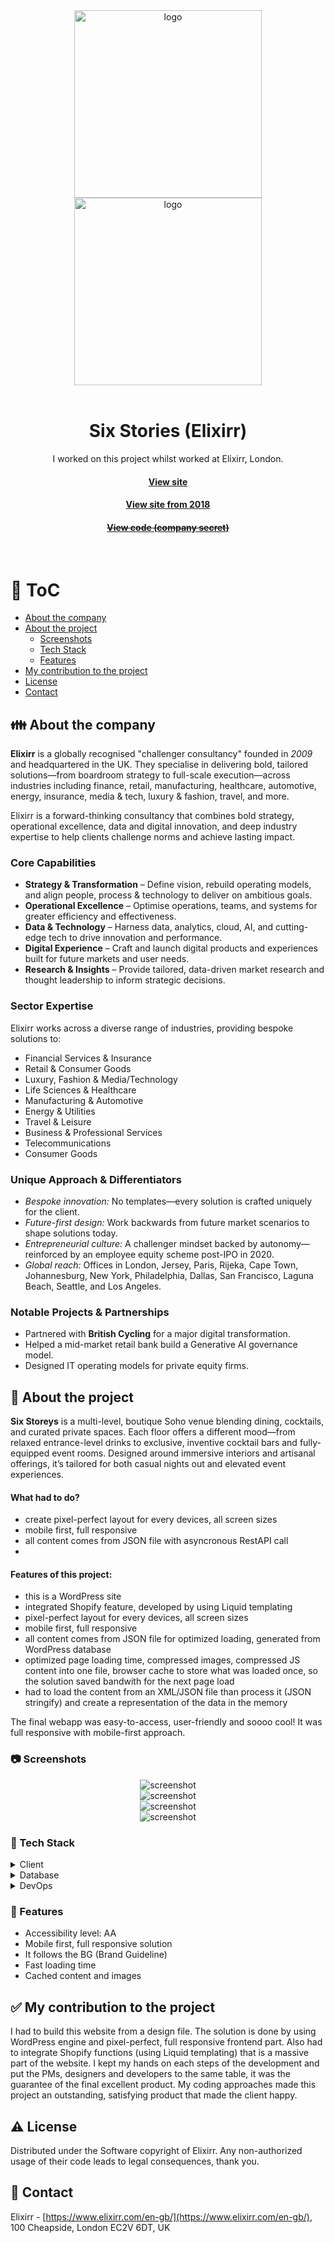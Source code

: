 <div align="center">
  <img src="assets/logo.svg" alt="logo" width="300" height="auto" />
</div>

<div align="center">
  <img src="assets/logo2.svg" alt="logo" width="300" height="auto" />
</div>

<br />

<div align="center">
  <h1>Six Stories (Elixirr)</h1>
  
<p>
    I worked on this project whilst worked at Elixirr, London.
  </p>
   
  <h4>
    <a href="https://www.sixstoreys.com/" target="_blank">View site</a>
  </h4>
  <h4>
    <a href="https://web.archive.org/web/20200804080806/https://www.sixstoreys.com/" target="_blank">View site from 2018</a>
  </h4>
  <h4>
    <a href="#" title="Sorry, it's company secret"  target="_blank"><s>View code (company secret)</s></a>
  </h4>

</div>

<br />

<!-- Table of Contents -->

# :notebook_with_decorative_cover: ToC

- [About the company](#family-about-the-company)
- [About the project](#star2-about-the-project)
  - [Screenshots](#camera-screenshots)
  - [Tech Stack](#space_invader-tech-stack)
  - [Features](#dart-features)
- [My contribution to the project](#white_check_mark-my-contribution-to-the-project)
- [License](#warning-license)
- [Contact](#handshake-contact)

<!-- About the company -->

## :family: About the company

<p><strong>Elixirr</strong> is a globally recognised "challenger consultancy" founded in <em>2009</em> and headquartered in the UK. They specialise in delivering bold, tailored solutions—from boardroom strategy to full-scale execution—across industries including finance, retail, manufacturing, healthcare, automotive, energy, insurance, media & tech, luxury & fashion, travel, and more.</p>
<p>Elixirr is a forward-thinking consultancy that combines bold strategy, operational excellence, data and digital innovation, and deep industry expertise to help clients challenge norms and achieve lasting impact.</p>

  <h3>Core Capabilities</h3>
  <ul>
    <li><strong>Strategy & Transformation</strong> – Define vision, rebuild operating models, and align people, process & technology to deliver on ambitious goals.</li>
    <li><strong>Operational Excellence</strong> – Optimise operations, teams, and systems for greater efficiency and effectiveness.</li>
    <li><strong>Data & Technology</strong> – Harness data, analytics, cloud, AI, and cutting-edge tech to drive innovation and performance.</li>
    <li><strong>Digital Experience</strong> – Craft and launch digital products and experiences built for future markets and user needs.</li>
    <li><strong>Research & Insights</strong> – Provide tailored, data-driven market research and thought leadership to inform strategic decisions.</li>
  </ul>

  <h3>Sector Expertise</h3>
  <p>Elixirr works across a diverse range of industries, providing bespoke solutions to:</p>
  <ul>
    <li>Financial Services & Insurance</li>
    <li>Retail & Consumer Goods</li>
    <li>Luxury, Fashion & Media/Technology</li>
    <li>Life Sciences & Healthcare</li>
    <li>Manufacturing & Automotive</li>
    <li>Energy & Utilities</li>
    <li>Travel & Leisure</li>
    <li>Business & Professional Services</li>
    <li>Telecommunications</li>
    <li>Consumer Goods</li>
  </ul>

  <h3>Unique Approach & Differentiators</h3>
  <ul>
    <li><em>Bespoke innovation:</em> No templates—every solution is crafted uniquely for the client.</li>
    <li><em>Future-first design:</em> Work backwards from future market scenarios to shape solutions today.</li>
    <li><em>Entrepreneurial culture:</em> A challenger mindset backed by autonomy—reinforced by an employee equity scheme post-IPO in 2020. </li>
    <li><em>Global reach:</em> Offices in London, Jersey, Paris, Rijeka, Cape Town, Johannesburg, New York, Philadelphia, Dallas, San Francisco, Laguna Beach, Seattle, and Los Angeles.</li>
  </ul>

  <h3>Notable Projects & Partnerships</h3>
  <ul>
    <li>Partnered with <strong>British Cycling</strong> for a major digital transformation.</li>
    <li>Helped a mid-market retail bank build a Generative AI governance model.</li>
    <li>Designed IT operating models for private equity firms.</li>
  </ul>

<!-- About the project -->

## :star2: About the project

<p><strong>Six Storeys</strong> is a multi-level, boutique Soho venue blending dining, cocktails, and curated private spaces. Each floor offers a different mood—from relaxed entrance-level drinks to exclusive, inventive cocktail bars and fully-equipped event rooms. Designed around immersive interiors and artisanal offerings, it’s tailored for both casual nights out and elevated event experiences.</p>

<p><h4>What had to do?</h4>
  <ul>
    <li>create pixel-perfect layout for every devices, all screen sizes</li>
    <li>mobile first, full responsive</li>
    <li>all content comes from JSON file with asyncronous RestAPI call</li>
    <li></li>
  </ul>
</p>

<p><h4>Features of this project:</h4>
  <ul>
    <li>this is a WordPress site</li>
    <li>integrated Shopify feature, developed by using Liquid templating</li>
    <li>pixel-perfect layout for every devices, all screen sizes</li>
    <li>mobile first, full responsive</li>
    <li>all content comes from  JSON file for optimized loading, generated from WordPress database</li>
    <li>optimized page loading time, compressed images, compressed JS content into one file, browser cache to store what was loaded once, so the solution saved bandwith for the next page load</li>
    <li>had to load the content from an XML/JSON file than process it (JSON stringify) and create a representation of the data in the memory</li>
  </ul>
</p>

<p>
The final webapp was easy-to-access, user-friendly and soooo cool! It was full responsive with mobile-first approach.
</p>

<!-- Screenshots -->

### :camera: Screenshots

<div align="center"> 
  <img src="assets/sixstories-1.jpg" alt="screenshot" />
</div>
<div align="center"> 
  <img src="assets/sixstories-2.jpg" alt="screenshot" />
</div>
<div align="center"> 
  <img src="assets/sixstories-3.jpg" alt="screenshot" />
</div>
<div align="center"> 
  <img src="assets/sixstories-4.jpg" alt="screenshot" />
</div>

<!-- TechStack -->

### :space_invader: Tech Stack

<details>
  <summary>Client</summary>
  <ul>
    <li><a href="https://wordpress.org/"  target="_blank">WordPress</a></li>
    <li><a href="https://shopify.github.io/liquid/"  target="_blank">Liquid</a></li>
    <li><a href="https://www.shopify.com/"  target="_blank">Shopify</a></li>
    <li><a href="https://developer.mozilla.org/en-US/docs/Web/JavaScript"  target="_blank">JavaScript</a></li>
    <li><a href="https://www.w3schools.com/html/html5_semantic_elements.asp" target="_blank">Semantic HTML5</a></li>
    <li><a href="https://www.w3schools.com/css/"  target="_blank">CSS3</a></li>
  </ul>
</details>

<details>
<summary>Database</summary>
  <ul>
    <li><a href="https://www.json.org/">JSON</a></li>
  </ul>
</details>

<details>
<summary>DevOps</summary>
  <ul>
    <li><a href="https://bitbucket.org/">BitBucket</a></li>
    <li><a href="https://www.jslint.com/">JS Lint</a></li>
    <li><a href="https://www.postman.com/">PostMan</a></li>
  </ul>
</details>

<!-- Features -->

### :dart: Features

- Accessibility level: AA
- Mobile first, full responsive solution
- It follows the BG (Brand Guideline)
- Fast loading time
- Cached content and images

<!-- My contribution to the project -->

## :white_check_mark: My contribution to the project

<p>I had to build this website from a design file. The solution is done by using WordPress engine and pixel-perfect, full responsive frontend part. Also had to integrate Shopify functions (using Liquid templating) that is a massive part of the website. I kept my hands on each steps of the development and put the PMs, designers and developers to the same table, it was the guarantee of the final excellent product. My coding approaches made this project an outstanding, satisfying product that made the client happy.</p>

<!-- License -->

## :warning: License

Distributed under the Software copyright of Elixirr. Any non-authorized usage of their code leads to legal consequences, thank you.

<!-- Contact -->

## :handshake: Contact

Elixirr -
[https://www.elixirr.com/en-gb/](https://www.elixirr.com/en-gb/), 100 Cheapside, London EC2V 6DT, UK
